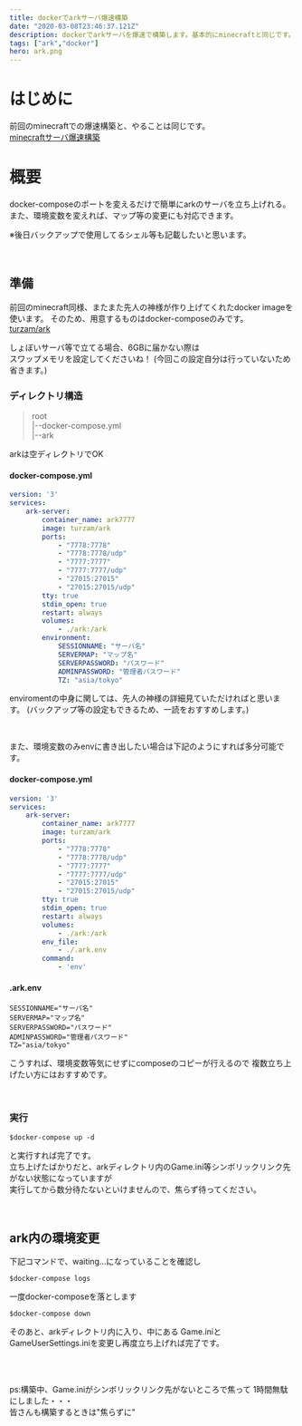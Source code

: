 ```yaml
---
title: dockerでarkサーバ爆速構築
date: "2020-03-08T23:46:37.121Z"
description: dockerでarkサーバを爆速で構築します。基本的にminecraftと同じです。
tags: ["ark","docker"]
hero: ark.png
---
```


# はじめに

前回のminecraftでの爆速構築と、やることは同じです。<br>
[minecraftサーバ爆速構築](https://takap.net/minecraft_docker/)


# 概要
docker-composeのポートを変えるだけで簡単にarkのサーバを立ち上げれる。
また、環境変数を変えれば、マップ等の変更にも対応できます。

※後日バックアップで使用してるシェル等も記載したいと思います。

<br>

## 準備
前回のminecraft同様、またまた先人の神様が作り上げてくれたdocker imageを使います。
そのため、用意するものはdocker-composeのみです。<br>
[turzam/ark](https://hub.docker.com/r/turzam/ark)


しょぼいサーバ等で立てる場合、6GBに届かない際は<br>
スワップメモリを設定してくださいね！
(今回この設定自分は行っていないため省きます。)

### ディレクトリ構造
>root<br>
>|--docker-compose.yml<br>
>|--ark<br>

arkは空ディレクトリでOK<br>


#### docker-compose.yml
```yml
version: '3'
services:
    ark-server:
        container_name: ark7777
        image: turzam/ark
        ports:
            - "7778:7778"
            - "7778:7778/udp"
            - "7777:7777"
            - "7777:7777/udp"
            - "27015:27015"
            - "27015:27015/udp"
        tty: true
        stdin_open: true
        restart: always
        volumes:
            - ./ark:/ark
        environment:
            SESSIONNAME: "サーバ名"
            SERVERMAP: "マップ名"
            SERVERPASSWORD: "パスワード"
            ADMINPASSWORD: "管理者パスワード"
            TZ: "asia/tokyo"
```
enviromentの中身に関しては、先人の神様の詳細見ていただければと思います。
(バックアップ等の設定もできるため、一読をおすすめします。)

<br>

また、環境変数のみenvに書き出したい場合は下記のようにすれば多分可能です。

#### docker-compose.yml
```yml
version: '3'
services:
    ark-server:
        container_name: ark7777
        image: turzam/ark
        ports:
            - "7778:7778"
            - "7778:7778/udp"
            - "7777:7777"
            - "7777:7777/udp"
            - "27015:27015"
            - "27015:27015/udp"
        tty: true
        stdin_open: true
        restart: always
        volumes:
            - ./ark:/ark
        env_file:
            - ./.ark.env
        command:
            - 'env'
```
#### .ark.env
```
SESSIONNAME="サーバ名"
SERVERMAP="マップ名"
SERVERPASSWORD="パスワード"
ADMINPASSWORD="管理者パスワード"
TZ="asia/tokyo"
```

こうすれば、環境変数等気にせずにcomposeのコピーが行えるので
複数立ち上げたい方にはおすすめです。

<br>

### 実行
```shell
$docker-compose up -d
```

と実行すれば完了です。<br>
立ち上げたばかりだと、arkディレクトリ内のGame.ini等シンボリックリンク先がない状態になっていますが<br>
実行してから数分待たないといけませんので、焦らず待ってください。<br>

<br>

## ark内の環境変更

下記コマンドで、waiting...になっていることを確認し
```shell
$docker-compose logs
```

一度docker-composeを落とします
```shell
$docker-compose down
```

そのあと、arkディレクトリ内に入り、中にある
Game.iniとGameUserSettings.iniを変更し再度立ち上げれば完了です。



<br>
<br>

ps:構築中、Game.iniがシンボリックリンク先がないところで焦って
1時間無駄にしました・・・<br>
皆さんも構築するときは"焦らずに"
